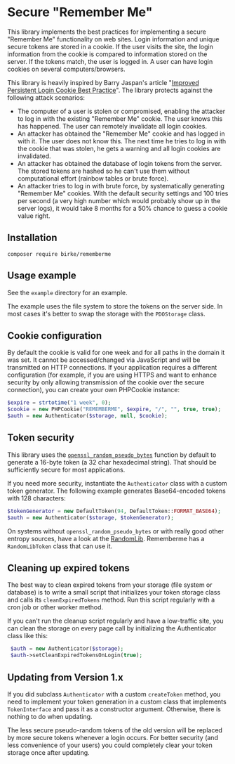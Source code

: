 # Secure "Remember Me"
This library implements the best practices for implementing a secure
"Remember Me" functionality on web sites. Login information and unique secure 
tokens are stored in a cookie. If the user visits the site, the login information 
from the cookie is compared to information stored on the server. If the tokens 
match, the user is logged in. A user can have login cookies on several 
computers/browsers.

This library is heavily inspired by Barry Jaspan's article
"[Improved Persistent Login Cookie Best Practice][1]". The library protects
against the following attack scenarios:

 - The computer of a user is stolen or compromised, enabling the attacker to log
   in with the existing "Remember Me" cookie. The user knows this has happened.
   The user can remotely invalidate all login cookies.
 - An attacker has obtained the "Remember Me" cookie and has logged in with it.
   The user does not know this. The next time he tries to log in with the cookie
   that was stolen, he gets a warning and all login cookies are invalidated.
 - An attacker has obtained the database of login tokens from the server. The 
   stored tokens are hashed so he can't use them without computational effort
   (rainbow tables or brute force).
 - An attacker tries to log in with brute force, by systematically generating
   "Remember Me" cookies. With the default security settings and 100 tries per
   second (a very high number which would probably show up in the server logs), it
   would take 8 months for a 50% chance to guess a cookie value right.

## Installation

	composer require birke/rememberme

## Usage example
See the `example` directory for an example.

The example uses the file system to store the tokens on the server side. In most
cases it's better to swap the storage with the `PDOStorage` class.

## Cookie configuration
By default the cookie is valid for one week and for all paths in the domain it was set. 
It cannot be accessed/changed via JavaScript and will be transmitted on HTTP connections.
If your application requires a different configuration (for example, if you are using 
HTTPS and want to enhance security by only allowing transmission of the cookie over
the secure connection), you can create your own PHPCookie instance:

```php
$expire = strtotime("1 week", 0);
$cookie = new PHPCookie("REMEMBERME", $expire, "/", "", true, true);
$auth = new Authenticator($storage, null, $cookie);
```

## Token security
This library uses the [`openssl_random_pseudo_bytes`][2] function by default to generate a 16-byte token 
(a 32 char hexadecimal string). That should be sufficiently secure for most applications.

If you need more security, instantiate the `Authenticator` class with a custom token generator.
The following example generates Base64-encoded tokens with 128 characters:
 
 ```php
 $tokenGenerator = new DefaultToken(94, DefaultToken::FORMAT_BASE64);
 $auth = new Authenticator($storage, $tokenGenerator);
 ```
 
On systems without `openssl_random_pseudo_bytes` or with really good other entropy sources,
have a look at the [RandomLib][3]. Rememberme has a `RandomLibToken` class that can use it.

## Cleaning up expired tokens
The best way to clean expired tokens from your storage (file system or database) is to write a small script that initializes your token storage class and calls its `cleanExpiredTokens` method.
Run this script regularly with a cron job or other worker method.

If you can't run the cleanup script regularly and have a low-traffic site, you can clean the
storage on every page call by initializing the Authenticator class like this:
 
```php
 $auth = new Authenticator($storage);
 $auth->setCleanExpiredTokensOnLogin(true);
 ```

## Updating from Version 1.x
If you did subclass `Authenticator` with a custom `createToken` method, you need to
implement your token generation in a custom class that implements `TokenInterface` 
and pass it as a constructor argument. Otherwise, there is nothing to do when updating.

The less secure pseudo-random tokens of the old version will be replaced by more secure
tokens whenever a login occurs. For better security (and less convenience of your users)
you could completely clear your token storage once after updating.
 
[1]: http://jaspan.com/improved%5Fpersistent%5Flogin%5Fcookie%5Fbest%5Fpractice
[2]: http://www.php.net/manual/en/function.openssl-random-pseudo-bytes.php
[3]: https://github.com/ircmaxell/RandomLib